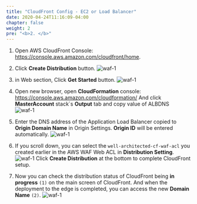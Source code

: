 ```yaml
---
title: "CloudFront Config - EC2 or Load Balancer"
date: 2020-04-24T11:16:09-04:00
chapter: false
weight: 2
pre: "<b>2. </b>"
---
```


1. Open AWS CloudFront Console: https://console.aws.amazon.com/cloudfront/home.
1. Click **Create Distribution** button.
  ![waf-1](/images/security/security-cloudfront-start.png)

1. in Web section, Click **Get Started** button.
  ![waf-1](/images/security/security-cloudfront-start2.png)
 
1. Open new browser, open **CloudFormation** console: https://console.aws.amazon.com/cloudformation/
And click **MasterAccount** stack`s **Output** tab and copy value of ALBDNS  
  ![waf-1](/images/security/security-cloudfront-start3.png)
 
1. Enter the DNS address of the Application Load Balancer copied to **Origin Domain Name** in Origin Settings. **Origin ID** will be entered automatically. 
  ![waf-1](/images/security/security-cloudfront-start4.png)
 
1. If you scroll down, you can select the `well-architected-cf-waf-acl` you created earlier in the AWS WAF Web ACL in **Distribution Setting**.
  ![waf-1](/images/security/security-cloudfront-start5.png)
  Click **Create Distribution** at the bottom to complete CloudFront setup.

1. Now you can check the distribution status of CloudFront being **in progress** `(1)` on the main screen of CloudFront. And when the deployment to the edge is completed, you can access the new **Domain Name** `(2)`.
  ![waf-1](/images/security/security-cloudfront-start6.png)
